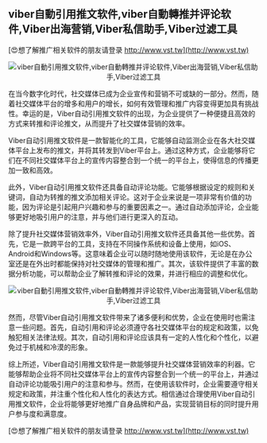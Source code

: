 ## **viber自動引用推文软件,viber自動轉推并评论软件,Viber出海营销,Viber私信助手,Viber过滤工具**

[😍想了解推广相关软件的朋友请登录 http://www.vst.tw](http://www.vst.tw)

 <center><img src="https://vst.tw/MP4/tuiguang/png/5.png" alt="viber自動引用推文软件,viber自動轉推并评论软件,Viber出海营销,Viber私信助手,Viber过滤工具"></center>

在当今数字化时代，社交媒体已成为企业宣传和营销不可或缺的一部分。然而，随着社交媒体平台的增多和用户的增长，如何有效管理和推广内容变得更加具有挑战性。幸运的是，Viber自动引用推文软件的出现，为企业提供了一种便捷且高效的方式来转推和评论推文，从而提升了社交媒体营销的效率。

Viber自动引用推文软件是一款智能化的工具，它能够自动监测企业在各大社交媒体平台上发布的推文，并将其转发到Viber平台上。通过这种方式，企业能够将它们在不同社交媒体平台上的宣传内容整合到一个统一的平台上，使得信息的传播更加一致和高效。

此外，Viber自动引用推文软件还具备自动评论功能。它能够根据设定的规则和关键词，自动为转推的推文添加相关评论。这对于企业来说是一项非常有价值的功能，因为评论是引起用户兴趣和参与的重要因素之一。通过自动添加评论，企业能够更好地吸引用户的注意，并与他们进行更深入的互动。

除了提升社交媒体营销效率外，Viber自动引用推文软件还具备其他一些优势。首先，它是一款跨平台的工具，支持在不同操作系统和设备上使用，如iOS、Android和Windows等。这意味着企业可以随时随地使用该软件，无论是在办公室还是在外出时都能保持对社交媒体的管理和推广。其次，该软件提供了丰富的数据分析功能，可以帮助企业了解转推和评论的效果，并进行相应的调整和优化。

 <center><img src="https://vst.tw/MP4/tuiguang/png/4.png" alt="viber自動引用推文软件,viber自動轉推并评论软件,Viber出海营销,Viber私信助手,Viber过滤工具"></center>

然而，尽管Viber自动引用推文软件带来了诸多便利和优势，企业在使用时也需注意一些问题。首先，自动引用和评论必须遵守各社交媒体平台的规定和政策，以免触犯相关法律法规。其次，自动引用和评论应该具有一定的人性化和个性化，以避免过于机械和冷漠的形象。

综上所述，Viber自动引用推文软件是一款能够提升社交媒体营销效率的利器。它能够帮助企业将不同社交媒体平台上的宣传内容整合到一个统一的平台上，并通过自动评论功能吸引用户的注意和参与。然而，在使用该软件时，企业需要遵守相关规定和政策，并注重个性化和人性化的表达方式。相信通过合理使用Viber自动引用推文软件，企业将能够更好地推广自身品牌和产品，实现营销目标的同时提升用户参与度和满意度。

[😍想了解推广相关软件的朋友请登录 http://www.vst.tw](http://www.vst.tw)



